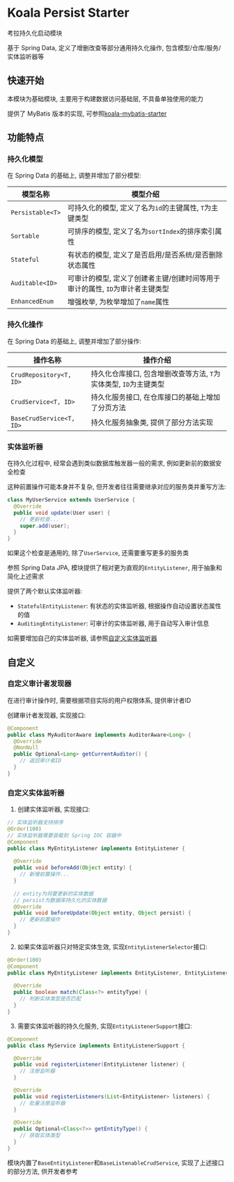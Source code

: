 # Koala Persist Starter

考拉持久化启动模块

基于 Spring Data, 定义了增删改查等部分通用持久化操作, 包含模型/仓库/服务/实体监听器等

## 快速开始

本模块为基础模块, 主要用于构建数据访问基础层, 不具备单独使用的能力

提供了 MyBatis 版本的实现, 可参照[koala-mybatis-starter](../koala-mybatis-starter)

## 功能特点

### 持久化模型

在 Spring Data 的基础上, 调整并增加了部分模型:

| 模型名称         | 模型介绍                                                     |
| ---------------- | ------------------------------------------------------------ |
| `Persistable<T>` | 可持久化的模型, 定义了名为`id`的主键属性, `T`为主键类型      |
| `Sortable`       | 可排序的模型, 定义了名为`sortIndex`的排序索引属性            |
| `Stateful`       | 有状态的模型, 定义了是否启用/是否系统/是否删除状态属性       |
| `Auditable<ID>`  | 可审计的模型, 定义了创建者主键/创建时间等用于审计的属性, `ID`为审计者主键类型 |
| `EnhancedEnum`   | 增强枚举, 为枚举增加了`name`属性                             |

### 持久化操作

在 Spring Data 的基础上, 调整并增加了部分操作:

| 操作名称                 | 操作介绍                                                     |
| ------------------------ | ------------------------------------------------------------ |
| `CrudRepository<T, ID>`  | 持久化仓库接口, 包含增删改查等方法, `T`为实体类型, `ID`为主键类型 |
| `CrudService<T, ID>`     | 持久化服务接口, 在仓库接口的基础上增加了分页方法             |
| `BaseCrudService<T, ID>` | 持久化服务抽象类, 提供了部分方法实现                         |

### 实体监听器

在持久化过程中, 经常会遇到类似数据库触发器一般的需求, 例如更新前的数据安全检查

这种前置操作可能本身并不复杂, 但开发者往往需要继承对应的服务类并重写方法:

```java
class MyUserService extends UserService {
  @Override
  public void update(User user) {
    // 更新检查...
    super.add(user);
  }
}
```

如果这个检查是通用的, 除了`UserService`, 还需要重写更多的服务类

参照 Spring Data JPA, 模块提供了相对更为直观的`EntityListener`, 用于抽象和简化上述需求

提供了两个默认实体监听器:

- `StatefulEntityListener`: 有状态的实体监听器, 根据操作自动设置状态属性的值
- `AuditingEntityListener`: 可审计的实体监听器, 用于自动写入审计信息

如需要增加自己的实体监听器, 请参照[自定义实体监听器](#自定义实体监听器)

## 自定义

### 自定义审计者发现器

在进行审计操作时, 需要根据项目实际的用户权限体系, 提供审计者ID

创建审计者发现器, 实现接口:

```java
@Component
public class MyAuditorAware implements AuditorAware<Long> {
  @Override
  @NonNull
  public Optional<Long> getCurrentAuditor() {
    // 返回审计者ID
  }
}
```

### 自定义实体监听器

1. 创建实体监听器, 实现接口:

```java
// 实体监听器支持排序
@Order(100)
// 实体监听器需要装载到 Spring IOC 容器中
@Component
public class MyEntityListener implements EntityListener {
    
  @Override
  public void beforeAdd(Object entity) {
    // 新增前置操作...
  }
  
  // entity为将要更新的实体数据
  // persist为数据库持久化的实体数据
  @Override
  public void beforeUpdate(Object entity, Object persist) {
	// 更新前置操作
  }
}
```

2. 如果实体监听器只对特定实体生效, 实现`EntityListenerSelector`接口:

```java
@Order(100)
@Component
public class MyEntityListener implements EntityListener, EntityListenerSelector {
    
  @Override
  public boolean match(Class<?> entityType) {
    // 判断实体类型是否匹配
  }
}
```

3. 需要实体监听器的持久化服务, 实现`EntityListenerSupport`接口:

```java
@Component
public class MyService implements EntityListenerSupport {

  @Override
  public void registerListener(EntityListener listener) {
    // 注册监听器
  }

  @Override
  public void registerListeners(List<EntityListener> listeners) {
    // 批量注册监听器
  }
    
  @Override
  public Optional<Class<?>> getEntityType() {
    // 获取实体类型
  }
}
```

模块内置了`BaseEntityListener`和`BaseListenableCrudService`, 实现了上述接口的部分方法, 供开发者参考
